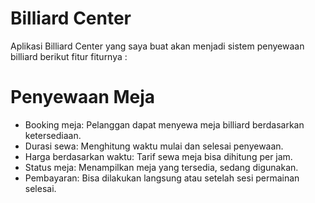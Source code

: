 # Billiard Center
Aplikasi Billiard Center yang saya buat akan menjadi sistem penyewaan billiard berikut fitur fiturnya : 
# Penyewaan Meja
- Booking meja: Pelanggan dapat menyewa meja billiard berdasarkan ketersediaan.
- Durasi sewa: Menghitung waktu mulai dan selesai penyewaan.
- Harga berdasarkan waktu: Tarif sewa meja bisa dihitung per jam.
- Status meja: Menampilkan meja yang tersedia, sedang digunakan.
- Pembayaran: Bisa dilakukan langsung atau setelah sesi permainan selesai.
